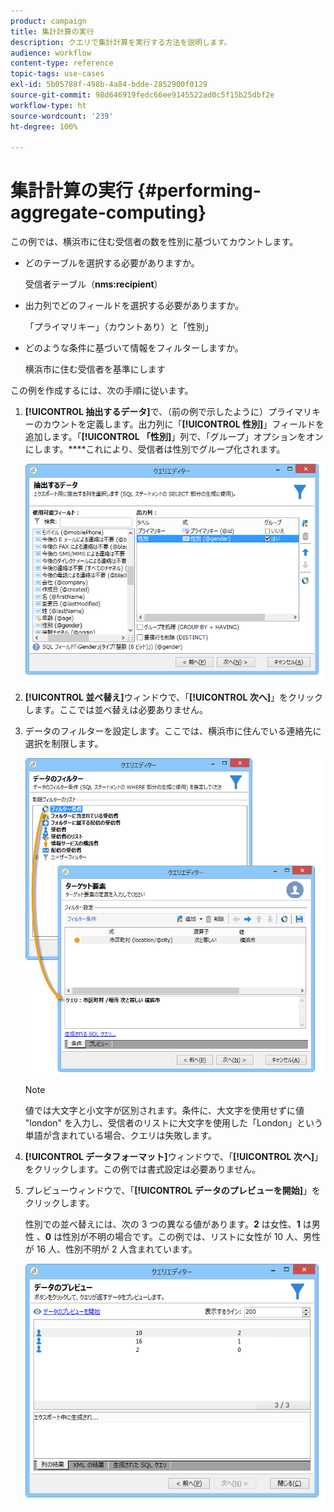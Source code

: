 ```yaml
---
product: campaign
title: 集計計算の実行
description: クエリで集計計算を実行する方法を説明します。
audience: workflow
content-type: reference
topic-tags: use-cases
exl-id: 5b05788f-498b-4a84-bdde-2852900f0129
source-git-commit: 98d646919fedc66ee9145522ad0c5f15b25dbf2e
workflow-type: ht
source-wordcount: '239'
ht-degree: 100%

---
```


# 集計計算の実行 {#performing-aggregate-computing}

この例では、横浜市に住む受信者の数を性別に基づいてカウントします。

* どのテーブルを選択する必要がありますか。

   受信者テーブル（**nms:recipient**）

* 出力列でどのフィールドを選択する必要がありますか。

   「プライマリキー」（カウントあり）と「性別」

* どのような条件に基づいて情報をフィルターしますか。

   横浜市に住む受信者を基準にします

この例を作成するには、次の手順に従います。

1. **[!UICONTROL 抽出するデータ]**&#x200B;で、（前の例で示したように）プライマリキーのカウントを定義します。出力列に「**[!UICONTROL 性別]**」フィールドを追加します。「**[!UICONTROL 「性別]**」列で、「グループ」オプションをオンにします。****&#x200B;これにより、受信者は性別でグループ化されます。

   ![](assets/query_editor_nveau_27.png)

1. **[!UICONTROL 並べ替え]**&#x200B;ウィンドウで、「**[!UICONTROL 次へ]**」をクリックします。ここでは並べ替えは必要ありません。
1. データのフィルターを設定します。ここでは、横浜市に住んでいる連絡先に選択を制限します。

   ![](assets/query_editor_22.png)

   >[!NOTE]
   >
   >値では大文字と小文字が区別されます。条件に、大文字を使用せずに値 &quot;london&quot; を入力し、受信者のリストに大文字を使用した「London」という単語が含まれている場合、クエリは失敗します。

1. **[!UICONTROL データフォーマット]**&#x200B;ウィンドウで、「**[!UICONTROL 次へ]**」をクリックします。この例では書式設定は必要ありません。
1. プレビューウィンドウで、「**[!UICONTROL データのプレビューを開始]**」をクリックします。

   性別での並べ替えには、次の 3 つの異なる値があります。**2** は女性、**1** は男性 、**0** は性別が不明の場合です。この例では、リストに女性が 10 人、男性が 16 人、性別不明が 2 人含まれています。

   ![](assets/query_editor_agregat_04.png)
